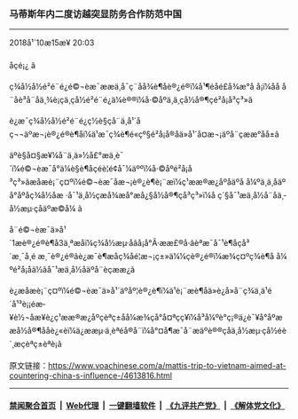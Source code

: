 ### 马蒂斯年内二度访越突显防务合作防范中国 
------------------------

<div class="published">
 <span class="date" title="ä¸­å½æ¶é´">
  <time datetime="2018-10-15T20:03:57+08:00">
   2018å¹´10æ15æ¥ 20:03
  </time>
 </span>
</div>
<br/>
<div class="wsw">
 <span class="dateline">
  åçé¡¿ â
 </span>
 <p>
  ç¾å½å½é²é¨é¿é©¬èæ¯ææä¸å¯ç¨åå¾è¶åè®¿é®ï¼å¹¶éåé£å¾æ°å å¡ï¼åå å¨åè³å¨å­ä¸¾è¡çä¸çå½é²é¨é¿ä¼è®®ï¼å·©åºä¸ä¸çå½å®¶çé²å¡å³ç³»ã
 </p>
 <p>
  è¿æ¯ç¾å½å½é²é¨é¿ç½è§çå¨ä¸å¹´åç¬¬äºæ¬¡è®¿é®è¶åï¼ä¹æ¯ç¾è¶é«çº§é²å¡å®åä»å¹´å¤æ¬¡äºå¨çææ°åå±ã
 </p>
 <p>
  äºè§å¤§æ¥¼å¨ä¸ä»½å£°æä¸­è¯´ï¼é©¬èæ¯å°ä¼è§è¶åçéè¦é¢å¯¼äººï¼å·©åºé²å¡å³ç³»ãæåæè¡¨ç¤ºï¼é©¬èæ¯åæ¬¡è®¿è¶è¡¨æï¼ç¹ææ®æ¿åºåäºå å¼ºä¸ä¸åäºå°åºåç¾å½åæ ·å¯¹ä¸­å½çæå¾æå°æå¿§å½å®¶çå³ç³»ï¼å ç´§å¯¹æä¸­å½å¨åä¸­å½æµ·çåäºæ©å¼ ã
 </p>
 <p>
  å¨é©¬èæ¯ä»å¹´1æè®¿é®è¶å3ä¸ªæåï¼ç¾å½æµ·åâå¡å°Â·ææ£®å·âèªæ¯å¯¹è¶åçå³´æ¸¯å¸é æ¸¯è®¿é®ãè¿æ¯è¶æåç¾åé¦æ¬¡ç±»ä¼¼çè®¿é®ï¼æ¾ç¤ºç¾è¶å å¼ºé²å¡åä½ãå¯¹æä¸­å½åäºå¨èçææ¿ã
 </p>
 <p>
  è¿æåæè¡¨ç¤ºï¼é©¬èæ¯ä»å¹´äºåº¦è®¿è¶ï¼ä¹è¡¨æè¶åä»è¿å»å¨ç¾ä¸­ä¹é´å¹³è¡¡éæ­¥è½¬åæ¥è¿ç¹ææ®æ¿åºçèªç±åå¼æ¾çå°å¤ªç­ç¥ï¼å³å¼ºè°ç¡®ä¿è¯¥å°åºææå½å®¶ååè¿«èï¼ä¿ææµ·ä¸èªéå®å¨ï¼å°¤å¶æ¯å¨æäºè®®çåä¸­å½æµ·çå½éè´¸æçèªç±èªè¡ã
 </p>
</div>

原文链接：https://www.voachinese.com/a/mattis-trip-to-vietnam-aimed-at-countering-china-s-influence-/4613816.html


------------------------
#### [禁闻聚合首页](https://github.com/gfw-breaker/banned-news/blob/master/README.md) &nbsp;|&nbsp; [Web代理](https://github.com/gfw-breaker/open-proxy/blob/master/README.md) &nbsp;|&nbsp;  [一键翻墙软件](https://github.com/gfw-breaker/nogfw/blob/master/README.md) &nbsp;|&nbsp; [《九评共产党》](https://github.com/gfw-breaker/9ping.md/blob/master/README.md#九评之一评共产党是什么) &nbsp;|&nbsp; [《解体党文化》](https://github.com/gfw-breaker/jtdwh.md/blob/master/README.md#绪论)
